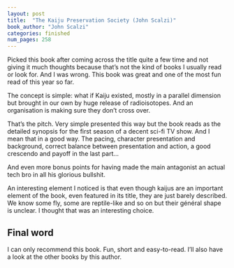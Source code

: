 ```yaml
---
layout: post
title:  "The Kaiju Preservation Society (John Scalzi)"
book_author: "John Scalzi"
categories: finished
num_pages: 258
---
```


Picked this book after coming across the title quite a few time and not giving it much thoughts because that’s not the kind of books I usually read or look for. And I was wrong. This book was great and one of the most fun read of this year so far.

The concept is simple: what if Kaiju existed, mostly in a parallel dimension but brought in our own by huge release of radioisotopes. And an organisation is making sure they don’t cross over.

That’s the pitch. Very simple presented this way but the book reads as the detailed synopsis for the first season of a decent sci-fi TV show. And I mean that in a good way. The pacing, character presentation and background, correct balance between presentation and action, a good crescendo and payoff in the last part…

And even more bonus points for having made the main antagonist an actual tech bro in all his glorious bullshit.

An interesting element I noticed is that even though kaijus are an important element of the book, even featured in its title, they are just barely described. We know some fly, some are reptile-like and so on but their général shape is unclear. I thought that was an interesting choice.

## Final word

I can only recommend this book. Fun, short and easy-to-read.
I’ll also have a look at the other books by this author.